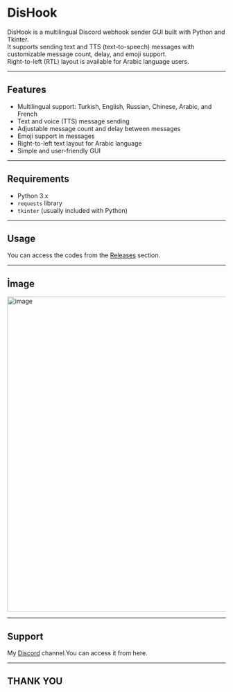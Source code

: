 # DisHook

DisHook is a multilingual Discord webhook sender GUI built with Python and Tkinter.  
It supports sending text and TTS (text-to-speech) messages with customizable message count, delay, and emoji support.  
Right-to-left (RTL) layout is available for Arabic language users.

---

## Features

- Multilingual support: Turkish, English, Russian, Chinese, Arabic, and French  
- Text and voice (TTS) message sending  
- Adjustable message count and delay between messages  
- Emoji support in messages  
- Right-to-left text layout for Arabic language  
- Simple and user-friendly GUI  

---

## Requirements

- Python 3.x  
- `requests` library  
- `tkinter` (usually included with Python)

---

## Usage

You can access the codes from the [Releases](https://github.com/supremake/DisHook/releases/tag/DisHook) section.

---

## İmage

<img width="540" height="727" alt="image" src="https://github.com/user-attachments/assets/811c2502-66d5-4e0f-b673-6eda4cc9ec38" />

---

## Support

My [Discord](https://discord.gg/v2867zKfwM) channel.You can access it from here.

---

## THANK YOU



